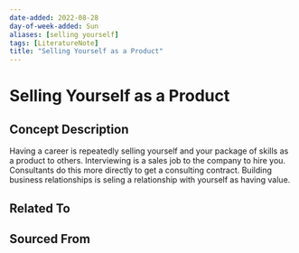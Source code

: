 ```yaml
---
date-added: 2022-08-28
day-of-week-added: Sun
aliases: [selling yourself]
tags: [LiteratureNote]
title: "Selling Yourself as a Product"
---
```


# Selling Yourself as a Product

## Concept Description
Having a career is repeatedly selling yourself and your package of skills as a product to others. Interviewing is a sales job to the company to hire you. Consultants do this more directly to get a consulting contract. Building business relationships is seling a relationship with yourself as having value. 



## Related To


## Sourced From

